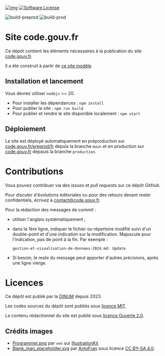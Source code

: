 [![img](https://img.shields.io/badge/code.gouv.fr-contributif-blue.svg)](https://code.gouv.fr/documentation/#/publier.md)
[![Software License](https://img.shields.io/badge/Licence-MIT%2C%20Licence%20Ouverte-orange.svg)](https://github.com/codegouvfr/codegouvfr-website/tree/main/LICENSES)

![build-preprod](https://img.shields.io/github/actions/workflow/status/codegouvfr/codegouvfr-website/preproduction.yml?label=Deploiement%20en%20préprod)
![build-prod](https://img.shields.io/github/actions/workflow/status/codegouvfr/codegouvfr-website/production.yml?label=Deploiement%20en%20prod)

# Site code.gouv.fr

Ce dépôt contient les éléments nécessaires à la publication du site [code.gouv.fr](https://code.gouv.fr).

Il a été construit à partir de [ce site modèle](https://github.com/codegouvfr/eleventy-dsfr/).

## Installation et lancement

Vous devrez utiliser `nodejs` >= 20.

- Pour installer les dépendances : `npm install`
- Pour publier le site : `npm run build`
- Pour publier et rendre le site disponible localement : `npm start`

## Déploiement

Le site est déployé automatiquement en préproduction sur [code.gouv.fr/preprod/fr](http://code.gouv.fr/preprod/fr/) depuis la branche `main` et en production sur [code.gouv.fr](https://code.gouv.fr) depauis la branche `production`.

# Contributions

Vous pouvez contribuer via des *issues* et *pull requests* sur ce dépôt GitHub.

Pour discuter d'évolutions éditoriales ou pour des retours devant rester confidentiels, écrivez à [contact@code.gouv.fr](mailto:contact@code.gouv.fr).

Pour la rédaction des messages de commit :

- utiliser l'anglais systématiquement ;
- dans la 1ère ligne, indiquer le fichier ou répertoire modifié suivi d'un double-point et d'une indication sur la modification. Majuscule pour l'indication, pas de point à la fin.  Par exemple :

  `gestion-et-visualisation-de-donnees-2024.md: Update`
- Si besoin, le reste du message peut apporter d'autres précisions, après une ligne vierge.

# Licences

Ce dépôt est publié par la [DINUM](https://www.numerique.gouv.fr/) depuis 2023.

Les codes sources du dépôt sont publiés sous [licence MIT](LICENSES/LICENSE.MIT.md).

Le contenu rédactionnel du site est publié sous [licence Ouverte 2.0](LICENSES/LICENSE.Etalab-2.0.md).

## Crédits images

- [Programmer.png](public/illustrations/Programmer.png) par `ven` sur [IllustrationKit](https://illustrationkit.com/illustrations/ven)
- [Blank_man_placeholder.svg](https://fr.wikipedia.org/wiki/Fichier:Blank_man_placeholder.svg) par [AntoFran](https://commons.wikimedia.org/wiki/User:AntoFran) sous licence [CC BY-SA 4.0](https://creativecommons.org/licenses/by-sa/4.0>).
